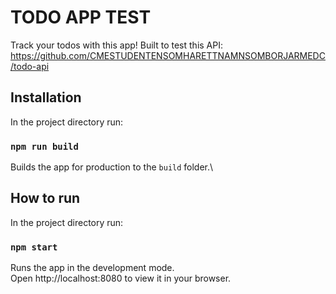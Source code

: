 # TODO APP TEST

Track your todos with this app!
Built to test this API:
https://github.com/CMESTUDENTENSOMHARETTNAMNSOMBORJARMEDC/todo-api

## Installation 
In the project directory run:

### `npm run build`

Builds the app for production to the `build` folder.\

## How to run
In the project directory run:

### `npm start`

Runs the app in the development mode.\
Open http://localhost:8080 to view it in your browser.
